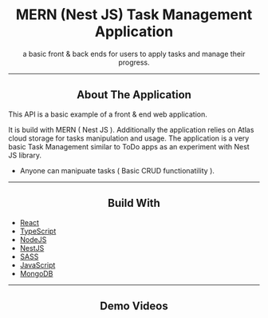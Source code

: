 <div></div>
<h1  align="center">MERN (Nest JS) Task Management Application</h1>

<div align="center">
  <p align="center">
    a basic front & back ends for users to apply tasks and manage their progress.
  </p>
</div>
<hr>
<!-- ABOUT THE APPLICATION -->
<h2 align="center">About The Application </h2>
This API is a basic example of a front & end web application.

It is build with MERN ( Nest JS ).
Additionally the application relies on Atlas cloud storage for tasks manipulation and usage.
The application is a very basic Task Management similar to ToDo apps as an experiment with Nest JS library.

- Anyone can manipuate tasks ( Basic CRUD functionatility ).

<hr>
<h2 align="center">Build With</h2>

-   [React](https://reactjs.org/)
-   [TypeScript](https://www.typescriptlang.org)
-   [NodeJS](https://nodejs.org/en/)
-   [NestJS](https://nestjs.com/)
-   [SASS](https://sass-lang.com/)
-   [JavaScript](https://www.javascript.com/)
-   [MongoDB](https://www.mongodb.com/)

<hr>

<h2 align="center">Demo Videos</h2>




